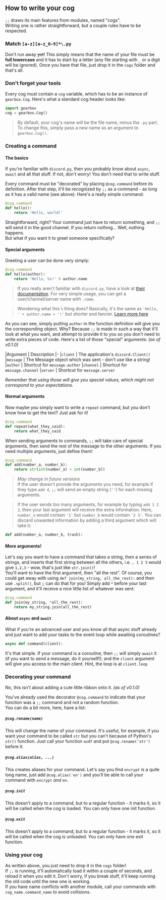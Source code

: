 ## How to write your cog

`;;` draws its main features from modules, named "cogs".  
Writing one is rather straightforward, but a couple rules have to be respected.

### Match `[a-z][a-z_0-9]*\.py`

Don't run away ~~yet~~! This simply means that the name of your file must be **full lowercase** and it has to start by a letter (any file starting with `_` or a digit will be ignored). Once you have that file, just drop it in the `cogs` folder and that's all.

### Don't forget your tools

Every cog must contain a `cog` variable, which has to be an instance of `gearbox.Cog`. Here's what a standard cog header looks like:  
```python
import gearbox
cog = gearbox.Cog()
```
> By default, your cog's name will be the file name, minus the `.py` part.  
To change this, simply pass a new name as an argument to `gearbox.Cog()`.

### Creating a command

#### The basics

If you're familiar with `discord.py`, then you probably know about `async`, `await` and all that stuff. If not, don't worry! You don't need that to write stuff.

Every command must be "decorated" by placing `@cog.command` before its definition. After that step, it'll be recognized by `;;` as a command - as long as it has a valid name (see above). Here's a really simple command:

```python
@cog.command
def hello():
    return 'Hello, world!'
```

Straightforward, right? Your command just have to return something, and `;;` will send it in the good channel. If you return nothing... Well, nothing happens.  
But what if you want it to greet someone specifically?

#### Special arguments

Greeting a user can be done very simply:

```python
@cog.command
def hello(author):
    return 'Hello, %s!' % author.name
```

> If you really aren't familiar with `discord.py`, have a look at [their documentation](http://discordpy.readthedocs.io/en/latest/). For very simple usage, you can get a user/channel/server name with `.name`.

> Wondering what this `%` thing does? Basically, it's the same as `'Hello, ' + author.name + '!'` but shorter and fancier.
[Learn more here](https://docs.python.org/3.5/library/stdtypes.html#printf-style-string-formatting)

As you can see, simply putting `author` in the function definition will give you the corresponding object. Why? Because `;;` is made in such a way that it'll look at what you want, and attempt to provide it to you so you don't need to write extra pieces of code. Here's a list of those "special" arguments: *(as of v0.1.0)*

|Argument  | Description
|-
|`client`  | The application's `discord.Client()`
|`message` | The Message object which was sent - don't use like a string!
|`author`  | Shortcut for `message.author`
|`channel` | Shortcut for `message.channel`
|`server`  | Shortcut for `message.server`

*Remember that using those will give you special values, which might not correspond to your expectations.*

#### Normal arguments

Now maybe you simply want to write a `repeat` command, but you don't know how to get the text? Just ask for it!

```python
@cog.command
def repeat(what_they_said):
    return what_they_said
```

When sending arguments to commands, `;;` will take care of special arguments, then send the rest of the message to the other arguments. If you need multiple arguments, just define them!

```python
@cog.command
def add(number_a, number_b):
    return str(int(number_a) + int(number_b))
```

> *May change in future versions*  
If the user doesn't provide the arguments you need, for example if they type `add 4`, `;;` will send an empty string (`''`) for each missing arguments.

> If the user sends too many arguments, for example by typing `add 1 2 3`, then your last argument will receive the extra information. Here, `number_a` would contain `'1'` but `number_b` would contain `'2 3'`. You can discard unwanted information by adding a third argument which will take it:
```python
def add(number_a, number_b, trash):
```

#### More arguments!

Let's say you want to have a command that takes a string, then a series of strings, and inserts that first string between all the others, i.e. `, 1 2 3` would give `1,2,3` - wow, that's just like `str.join()`!  
You'll want to have the first argument, then "all the rest". Of course, you could get away with using `def join(my_string, all_the_rest):` and then use `.split()`, but ;; can do that for you! Simply add `*` before your last argument, and it'll receive a nice little list of whatever was sent:

```python
@cog.command
def join(my_string, *all_the_rest):
    return my_string.join(all_the_rest)
```

#### About `async` and `await`

What if you're an advanced user and you know all that async stuff already and just want to add your tasks to the event loop while awaiting coroutines?

```python
async def command(client):
```

It's that simple. If your command is a coroutine, then `;;` will simply `await` it (if you want to send a message, do it yourself!); and the `client` argument will give you access to the main client. Hint, the loop is at `client.loop`

### Decorating your command

No, this isn't about adding a cute little ribbon onto it. *(as of v0.1.0)*

You've already used the decorator `@cog.command` to indicate that your function was a `;;` command and not a random function.  
You can do a bit more, here, have a list:

##### `@cog.rename(name)`
This will change the name of your command. It's useful, for example, if you want your command to be called `str` but you can't because of Python's `str()` function. Just call your function `asdf` and put `@cog.rename('str')` before it.

##### `@cog.alias(alias, ...)`
This creates aliases for your command. Let's say you find `encrypt` is a quite long name, just add `@cog.alias('en')` and you'll be able to call your command with `encrypt` *and* `en`.

##### `@cog.init`
This doesn't apply to a command, but to a regular function - it marks it, so it will be called when the cog is loaded. You can only have one init function.

##### `@cog.exit`
This doesn't apply to a command, but to a regular function - it marks it, so it will be called when the cog is unloaded. You can only have one exit function.

### Using your cog

As written above, you just need to drop it in the `cogs` folder!  
If `;;` is running, it'll automatically load it within a couple of seconds, and reload it when you edit it. Don't worry, if you break stuff, it'll keep running the old code until the new one is working.  
If you have name conflicts with another module, call your commands with `cog_name.command_name` to avoid collisions.
